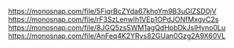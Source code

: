 https://monosnap.com/file/5FiqrBcZYda67khoYm9B3uGlZSD0jV
https://monosnap.com/file/rF3SzLenwlh1VEp1OPdJONfMxgvC2s
https://monosnap.com/file/8JGQ5zsSWM1agQdHpbDkJsIHyno0Lu
https://monosnap.com/file/AnFeq4K2YRys82GUan0Gzg2A9X60VL